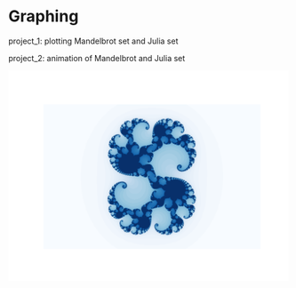 # Graphing
project_1: plotting Mandelbrot set and Julia set

project_2: animation of Mandelbrot and Julia set

![Example: Julia set](/images/julia_set_0.28+0.008j.png)
